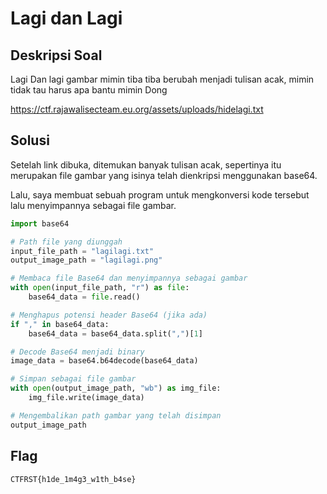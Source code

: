 # Lagi dan Lagi

## Deskripsi Soal

Lagi Dan lagi gambar mimin tiba tiba berubah menjadi tulisan acak, mimin tidak tau harus apa bantu mimin Dong

https://ctf.rajawalisecteam.eu.org/assets/uploads/hidelagi.txt

## Solusi

Setelah link dibuka, ditemukan banyak tulisan acak, sepertinya itu merupakan file gambar yang isinya telah dienkripsi menggunakan base64. 

Lalu, saya membuat sebuah program untuk mengkonversi kode tersebut lalu menyimpannya sebagai file gambar.

```python
import base64

# Path file yang diunggah
input_file_path = "lagilagi.txt"
output_image_path = "lagilagi.png"

# Membaca file Base64 dan menyimpannya sebagai gambar
with open(input_file_path, "r") as file:
    base64_data = file.read()

# Menghapus potensi header Base64 (jika ada)
if "," in base64_data:
    base64_data = base64_data.split(",")[1]

# Decode Base64 menjadi binary
image_data = base64.b64decode(base64_data)

# Simpan sebagai file gambar
with open(output_image_path, "wb") as img_file:
    img_file.write(image_data)

# Mengembalikan path gambar yang telah disimpan
output_image_path
```

## Flag

    CTFRST{h1de_1m4g3_w1th_b4se}


